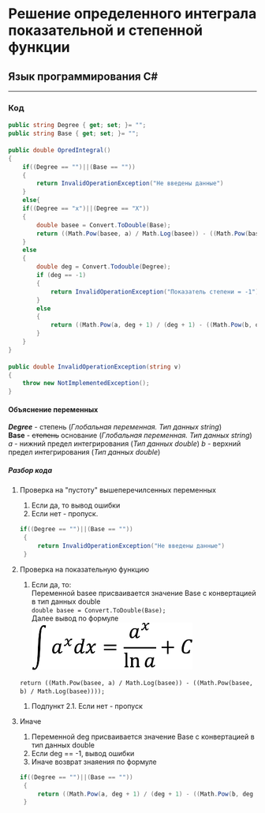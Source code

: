 # Решение определенного интеграла показательной и степенной функции  

## Язык программирования C#
-------------------------------------------------------------------
### Код 
```c#
public string Degree { get; set; }= "";
public string Base { get; set; }= "";

public double OpredIntegral()
{
	if((Degree == "")||(Base == ""))
	{
		return InvalidOperationException("Не введены данные")
	}
	else{
	if((Degree == "x")||(Degree == "X"))
	{
		double basee = Convert.ToDouble(Base);
		return ((Math.Pow(basee, a) / Math.Log(basee)) - ((Math.Pow(basee, b) / Math.Log(basee))));
	}
	else
	{
		double deg = Convert.Todouble(Degree);
		if (deg == -1)
		{
			return InvalidOperationException("Показатель степени = -1")
		}
		else
		{
			return ((Math.Pow(a, deg + 1) / (deg + 1) - ((Math.Pow(b, deg + 1) / (deg + 1)))));
		}
	}
}

public double InvalidOperationException(string v)
{
	throw new NotImplementedException();
}

```
#### Объяснение переменных

***Degree*** - степень (*Глобальная переменная. Тип данных string*)  
**Base** - ~~степень~~ основание (*Глобальная переменная. Тип данных string*)
*a* - нижний предел интегрирования (*Тип данных double*)
*b* - верхний предел интегрирования (*Тип данных double*)

##### Разбор кода

1. Проверка на "пустоту" вышеперечилсенных переменных
    1. Если да, то вывод ошибки
    1. Если нет - пропуск.
   ```c#
   if((Degree == "")||(Base == ""))
	{
		return InvalidOperationException("Не введены данные")
	}
   ```
1. Проверка на показательную функцию
    1. Если да, то:  
    Переменной basee присваивается значение Base с конвертацией в тип данных double  
    `double basee = Convert.ToDouble(Base);`  
    Далее вывод по формуле
    ![Локальное изображение](pokazatelnaya-funktsiya-1.png "Всплывающая подсказка")

    `return ((Math.Pow(basee, a) / Math.Log(basee)) - ((Math.Pow(basee, b) / Math.Log(basee))));`
    
    1. Подпункт 2.1. Если нет - пропуск
1. Иначе
    1. Переменной deg присваивается значение Base с конвертацией в тип данных double
    1. Если deg == -1, вывод ошибки
    1. Иначе возврат знаяения по формуле
   ```c#
   if((Degree == "")||(Base == ""))
	{
		return ((Math.Pow(a, deg + 1) / (deg + 1) - ((Math.Pow(b, deg + 1) / (deg + 1)))));
	}
   ```  

